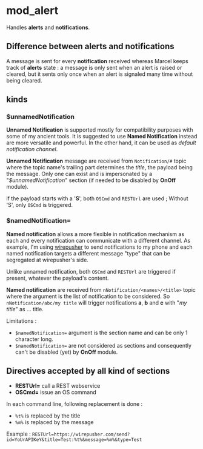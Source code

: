 # mod_alert

Handles **alerts** and **notifications**.

## Difference between alerts and notifications

A message is sent for every **notification** received whereas Marcel keeps track of **alerts** state : 
a message is only sent when an alert is raised or cleared, but it sents only once when an alert is signaled many time without being cleared.

## kinds

### $unnamedNotification

**Unnamed Notification** is supported mostly for compatibility purposes with some of my ancient tools. It is suggested to use **Named Notification** instead are more versatile and powerful. In the other hand, it can be used as *default notification channel*.

**Unnamed Notification** message are received from `Notification/#` topic where the topic name's trailing part determines the *title*, the payload being the message. Only one can exist and is impersonated by a "*$unnamedNotification*" section (if needed to be disabled by **OnOff** module).

if the payload starts with a '**S**', both `OSCmd` and `RESTUrl` are used ; Without 'S', only `OSCmd` is triggered.

### $namedNotification=


**Named notification** allows a more flexible in notification mechanism as each and every notification can communicate with a different channel. As example, I'm using [wirepusher](https://wirepusher.com/) to send notifications to my phone and each named notification targets a different message "type" that can be segregated at wirepusher's side.

Unlike unnamed notification, both `OSCmd` and `RESTUrl` are triggered if present, whatever the payload's content.

**Named notification** are received from `nNotification/<names>/<title>` topic where the argument is the list of notification to be considered. So `nNotification/abc/my title` will trigger notifications **a**, **b** and **c** with "*my title*" as ... title.

Limitations :
- `$namedNotification=` argument is the section name and can be only 1 character long.
- `$namedNotification=` are not considered as sections and consequently can't be disabled (yet) by **OnOff** module.

## Directives accepted by all kind of sections

* **RESTUrl=** call a REST webservice
* **OSCmd=** issue an OS command

In each command line, following replacement is done :
* `%t%` is replaced by the title
* `%m%` is replaced by the message

Example :
`RESTUrl=https://wirepusher.com/send?id=YoUrAPIKeY&title=Test:%t%&message=%m%&type=Test`
